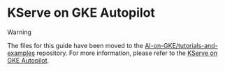 # KServe on GKE Autopilot

>[!WARNING]
>The files for this guide have been moved to the [AI-on-GKE/tutorials-and-examples](https://github.com/ai-on-gke/tutorials-and-examples) repository. For more information, please refer to the [KServe on GKE Autopilot](https://gke-ai-labs.dev/docs/tutorials/inference-servers/kserve/).
